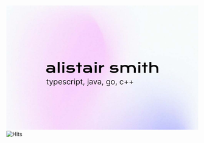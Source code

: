![Alistair Smith](https://github.com/alii/alii/blob/master/GitHub.jpg)
![Hits](https://hits.link/hits?url=https://github.com/alii&bgRight=FAA0A0)
